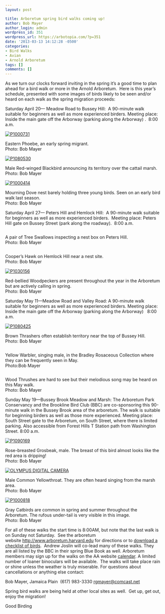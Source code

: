 ```yaml
---
layout: post

title: Arboretum spring bird walks coming up!
author: Bob Mayer
author_login: admin
wordpress_id: 351
wordpress_url: https://arbotopia.com/?p=351
date: '2013-03-13 14:12:28 -0500'
categories:
- Bird Walks
- Avian
- Arnold Arboretum
tags: []
comments: []
---
```


<p>As we turn our clocks forward inviting in the spring it&rsquo;s a good time to plan ahead for a bird walk or more in the Arnold Arboretum.&nbsp; Here is this year&rsquo;s schedule, presented with some images of birds likely to be seen and/or heard on each walk as the spring migration proceeds:</p>


<p>Saturday April 20&mdash; Meadow Road to Bussey Hill:&nbsp; A 90-minute walk suitable for beginners as well as more experienced birders. Meeting place: Inside the main gate off the Arborway (parking along the Arborway) .&nbsp; 8:00 a.m.</p>


<p><!-- wp:image {"id":330,"linkDestination":"custom"} --></p>
 <a href="/images/2013/03/P1000731.jpg"><img src="/images/2013/03/P1000731.jpg" alt="P1000731" class="wp-image-330"/></a>


<p>Eastern Phoebe, an early spring migrant.<br>Photo: Bob Mayer</p>


<p><!-- wp:image {"id":332,"linkDestination":"custom"} --></p>
 <a href="/images/2013/03/P1080530.jpg"><img src="/images/2013/03/P1080530.jpg" alt="P1080530" class="wp-image-332"/></a>


<p>Male Red-winged Blackbird announcing its territory over the cattail marsh.<br>Photo: Bob Mayer</p>


<p><!-- wp:image {"id":333,"linkDestination":"custom"} --></p>
 <a href="/images/2013/03/P1000414.jpg"><img src="/images/2013/03/P1000414.jpg" alt="P1000414" class="wp-image-333"/></a>


<p>Mourning Dove nest barely holding three young birds. Seen on an early bird walk last season.<br>Photo: Bob Mayer</p>


<p>Saturday April 27&mdash; Peters Hill and Hemlock Hill:&nbsp; A 90-minute walk suitable for beginners as well as more experienced birders.&nbsp; Meeting place: Peters Hill gate on Bussey Street (park along the roadway).&nbsp; 8:00 a.m.</p>


<p><!-- wp:image {"id":364,"linkDestination":"custom"} --></p>
 <a href="/images/2013/03/P1180748_1.jpg"><img src="/images/2018/11/P1180748_1-1024x861.jpg" alt="" class="wp-image-364"/></a>


<p>A pair of Tree Swallows inspecting a nest box on Peters Hill.<br>Photo: Bob Mayer</p>


<p><!-- wp:image {"id":362} --></p>
 <img src="/images/2018/11/P1180773.jpg?fit=525%2C652&amp;ssl=1" alt="" class="wp-image-362"/>


<p>Cooper&rsquo;s Hawk on Hemlock Hill near a nest site.<br>Photo: Bob Mayer</p>


<p><!-- wp:image {"id":354,"linkDestination":"custom"} --></p>
 <a href="/images/2013/03/P1030156.jpg"><img src="/images/2013/03/P1030156.jpg" alt="P1030156" class="wp-image-354"/></a>


<p>Red-bellied Woodpeckers are present throughout the year in the Arboretum but are actively calling in spring.<br>Photo: Bob Mayer</p>


<p>Saturday May 11&mdash;Meadow Road and Valley Road: A 90-minute walk suitable for beginners as well as more experienced birders. Meeting place: Inside the main gate off the Arborway (parking along the Arborway)&nbsp;&nbsp; 8:00 a.m.</p>


<p><!-- wp:image {"id":337,"linkDestination":"custom"} --></p>
 <a href="/images/2013/03/P1080425.jpg"><img src="/images/2013/03/P1080425.jpg" alt="P1080425" class="wp-image-337"/></a>


<p>Brown Thrashers often establish territory near the top of Bussey Hill.<br>Photo: Bob Mayer</p>


<p><!-- wp:image {"id":121,"linkDestination":"custom"} --></p>
 <a href="/images/2013/03/P1080518_1.jpg"><img src="/images/2018/11/P1080518_1-1024x726.jpg" alt="" class="wp-image-121"/></a>


<p>Yellow Warbler, singing male, in the Bradley Rosaceous Collection where they can be frequently seen in May.<br>Photo:Bob Mayer</p>


<p><!-- wp:image {"id":365,"linkDestination":"custom"} --></p>
 <a href="/images/2013/03/P1190119.jpg"><img src="/images/2018/11/P1190119-1024x815.jpg" alt="" class="wp-image-365"/></a>


<p>Wood Thrushes are hard to see but their melodious song may be heard on this May walk.<br>Photo: Bob Mayer</p>


<p>Sunday May 19&mdash;Bussey Brook Meadow and Marsh: The Arboretum Park Conservancy and the Brookline Bird Club (BBC) are co-sponsoring this 90-minute walk in the Bussey Brook area of the arboretum. The walk is suitable for beginning birders as well as those more experienced. Meeting place: South Street gate to the Arboretum, on South Street, where there is limited parking. Also accessible from Forest Hills T Station path from Washington Street. 8:00 a.m.</p>


<p><!-- wp:image {"id":339,"linkDestination":"custom"} --></p>
 <a href="/images/2013/03/P1090169.jpg"><img src="/images/2013/03/P1090169.jpg" alt="P1090169" class="wp-image-339"/></a>


<p>Rose-breasted Grosbeak, male. The breast of this bird almost looks like the red area is dripping!<br>Photo: Bob Mayer</p>


<p><!-- wp:image {"id":342,"linkDestination":"custom"} --></p>
 <a href="/images/2013/03/P1010132.jpg"><img src="/images/2013/03/P1010132.jpg" alt="OLYMPUS DIGITAL CAMERA" class="wp-image-342"/></a>


<p>Male Common Yellowthroat. They are often heard singing from the marsh area.<br>Photo: Bob Mayer</p>


<p><!-- wp:image {"id":343,"linkDestination":"custom"} --></p>
 <a href="/images/2013/03/P1000818.jpg"><img src="/images/2013/03/P1000818.jpg" alt="P1000818" class="wp-image-343"/></a>


<p>Gray Catbirds are common in spring and summer throughout the Arboretum. The rufous under-tail is very visible in this image.<br>Photo: Bob Mayer</p>


<p>For all of these walks the start time is 8:00AM, but note that the last walk is on Sunday not Saturday.&nbsp; See the arboretum website&nbsp;<a href="http://www.arboretum.harvard.edu/" target="_blank" rel="noreferrer noopener" aria-label="For all of these walks the start time is 8:00AM, but note that the last walk is on Sunday not Saturday.&nbsp; See the arboretum website&nbsp;http://www.arboretum.harvard.edu&nbsp;for directions or to&nbsp;download a checklist of birds.&nbsp; Andrew Joslin will co-lead many of these walks. They are all listed by the BBC in their spring Blue Book as well. Arboretum members may sign up for the walks on the AA website&nbsp;calendar. A limited number of loaner binoculars will be available.&nbsp; The walks will take place rain or shine unless the weather is truly miserable. For questions about cancellations or anything else contact: (opens in a new tab)">http://www.arboretum.harvard.edu</a>&nbsp;for directions or to&nbsp;<a href="http://arboretum.harvard.edu/wp-content/uploads/BirdList-rev5-09.pdf">download a checklist of birds</a>.&nbsp; Andrew Joslin will co-lead many of these walks. They are all listed by the BBC in their spring Blue Book as well. Arboretum members may sign up for the walks on the AA website&nbsp;<a href="https://my.arboretum.harvard.edu/CalendarView.aspx">calendar</a>. A limited number of loaner binoculars will be available.&nbsp; The walks will take place rain or shine unless the weather is truly miserable. For questions about cancellations or anything else contact:</p>


<p>Bob Mayer, Jamaica Plain&nbsp; (617) 983-3330&nbsp;<a href="mailto:rgmayer@comcast.net" target="_blank" rel="noreferrer noopener">rgmayer@comcast.net</a></p>


<p>Spring bird walks are being held at other local sites as well.&nbsp; Get up, get out, enjoy the migration!</p>


<p>Good Birding</p>
